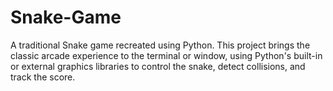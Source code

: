 # Snake-Game
A traditional Snake game recreated using Python. This project brings the classic arcade experience to the terminal or window, using Python's built-in or external graphics libraries to control the snake, detect collisions, and track the score.
